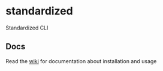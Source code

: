 # standardized
Standardized CLI

## Docs
Read the [wiki](https://github.com/Standardized-Objects/standardized/wiki) for documentation about installation and usage
